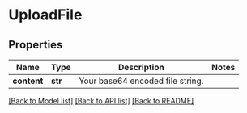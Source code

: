 # UploadFile

## Properties
Name | Type | Description | Notes
------------ | ------------- | ------------- | -------------
**content** | **str** | Your base64 encoded file string. | 

[[Back to Model list]](../README.md#documentation-for-models) [[Back to API list]](../README.md#documentation-for-api-endpoints) [[Back to README]](../README.md)


